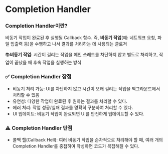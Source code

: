 # Completion Handler 
### Completion Handler이란?
 비동기 작업이 완료된 후 실행될 Callback 함수. 즉, **비동기 작업**(예: 네트워크 요청, 파일 입출력 등)을 수행하고 나서 결과를 처리하는 데 사용되는 클로저

📚**비동기 작업**: 시간이 걸리는 작업을 메인 쓰레드를 차단하지 않고 별도로 처리하고, 작업이 끝났을 때 후속 작업을 실행하는 방식

### ✅ Completion Handler 장점
- 비동기 처리 가능: UI를 차단하지 않고 시간이 오래 걸리는 작업을 백그라운드에서 처리할 수 있음
- 유연성: 다양한 작업이 완료된 후 원하는 결과를 처리할 수 있다.
- 에러 처리: 작업 성공/실패 결과를 명확히 구분하여 처리할 수 있다.
- UI 업데이트: 비동기 작업이 완료되면 UI를 안전하게 업데이트할 수 있다.

### ⚠️ Completion Handler 단점
- 콜백 헬(Callback Hell): 여러 비동기 작업을 순차적으로 처리해야 할 때, 여러 개의 Completion Handler를 중첩하여 작성하면 코드가 복잡해질 수 있다.

